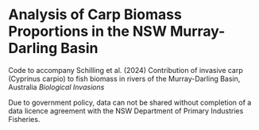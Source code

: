 # Analysis of Carp Biomass Proportions in the NSW Murray-Darling Basin
 Code to accompany Schilling et al. (2024) Contribution of invasive carp (Cyprinus carpio) to fish biomass in rivers of the Murray-Darling Basin, Australia *Biological Invasions*

 Due to government policy, data can not be shared without completion of a data licence agreement with the NSW Department of Primary Industries Fisheries.
